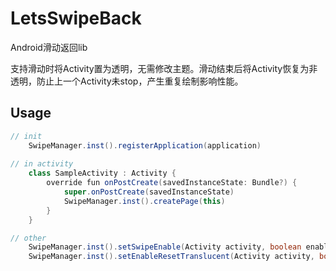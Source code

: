 # LetsSwipeBack

Android滑动返回lib

支持滑动时将Activity置为透明，无需修改主题。滑动结束后将Activity恢复为非透明，防止上一个Activity未stop，产生重复绘制影响性能。



## Usage

```Java
// init
	SwipeManager.inst().registerApplication(application)
   
// in activity
    class SampleActivity : Activity {
        override fun onPostCreate(savedInstanceState: Bundle?) {
        	super.onPostCreate(savedInstanceState)
        	SwipeManager.inst().createPage(this)
    	}
    }

// other 
    SwipeManager.inst().setSwipeEnable(Activity activity, boolean enable)
    SwipeManager.inst().setEnableResetTranslucent(Activity activity, boolean enable)


```

